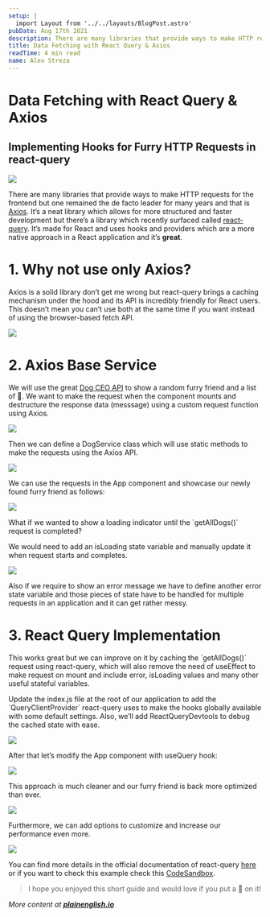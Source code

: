 ```yaml
---
setup: |
  import Layout from '../../layouts/BlogPost.astro'
pubDate: Aug 17th 2021
description: There are many libraries that provide ways to make HTTP requests for the frontend but one remained the de facto leader for many years and that is Axios. It’s a neat library which allows for more…
title: Data Fetching with React Query & Axios
readTime: 4 min read
name: Alex Streza
---
```


# Data Fetching with React Query & Axios

## Implementing Hooks for Furry HTTP Requests in react-query

![](https://miro.medium.com/max/1400/0*jVo04AyJ_pyVt0Go)

There are many libraries that provide ways to make HTTP requests for the frontend but one remained the de facto leader for many years and that is [Axios](https://axios-http.com/docs/intro). It’s a neat library which allows for more structured and faster development but there’s a library which recently surfaced called [react-query](https://react-query.tanstack.com/). It’s made for React and uses hooks and providers which are a more native approach in a React application and it’s **great**.

# 1\. Why not use only Axios?

Axios is a solid library don’t get me wrong but react-query brings a caching mechanism under the hood and its API is incredibly friendly for React users. This doesn’t mean you can’t use both at the same time if you want instead of using the browser-based fetch API.

![](https://miro.medium.com/max/1200/0*nygrYwJO-2SP1vE_)

# **2\. Axios Base Service**

We will use the great [Dog CEO API](https://dog.ceo/dog-api/) to show a random furry friend and a list of 🐶. We want to make the request when the component mounts and destructure the response data (messsage) using a custom request function using Axios.

![](https://miro.medium.com/max/1400/1*fzvGzrq2VD2ZwxRFO4xsdQ.png)

Then we can define a DogService class which will use static methods to make the requests using the Axios API.

![](https://miro.medium.com/max/1400/1*6N_6DJAA9maUPUhfCWshRg.png)

We can use the requests in the App component and showcase our newly found furry friend as follows:

![](https://miro.medium.com/max/1400/1*4ZnOnEcrAqhMqSN2cPFmdg.png)

What if we wanted to show a loading indicator until the \`getAllDogs()\` request is completed?

We would need to add an isLoading state variable and manually update it when request starts and completes.

![](https://miro.medium.com/max/1400/1*xD1P1SmWuhZzyvFjnZl0Kw.png)

Also if we require to show an error message we have to define another error state variable and those pieces of state have to be handled for multiple requests in an application and it can get rather messy.

# 3\. React Query Implementation

This works great but we can improve on it by caching the \`getAllDogs()\` request using react-query, which will also remove the need of useEffect to make request on mount and include error, isLoading values and many other useful stateful variables.

Update the index.js file at the root of our application to add the \`QueryClientProvider\` react-query uses to make the hooks globally available with some default settings. Also, we’ll add ReactQueryDevtools to debug the cached state with ease.

![](https://miro.medium.com/max/1400/1*cC9po8aj1JNfoZjVlV2uXA.png)

After that let’s modify the App component with useQuery hook:

![](https://miro.medium.com/max/1400/1*yNVUub29IqQRoa9_hN3G8w.png)

This approach is much cleaner and our furry friend is back more optimized than ever.

![](https://miro.medium.com/max/1026/0*U2Z2NznYsMLJAKE8)

Furthermore, we can add options to customize and increase our performance even more.

![](https://miro.medium.com/max/1400/1*8FrGn-hilvxnN-IacAvDDg.png)

You can find more details in the official documentation of react-query [here](https://react-query.tanstack.com/overview) or if you want to check this example check this [CodeSandbox](https://codesandbox.io/s/axios-react-query-pj9nl?file=/src/index.js:495-546).

> I hope you enjoyed this short guide and would love if you put a 💜 on it!

_More content at_ [**_plainenglish.io_**](http://plainenglish.io/)
